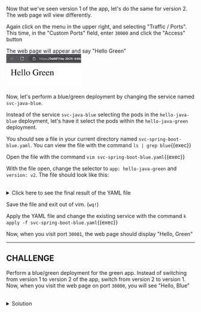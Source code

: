 Now that we've seen version 1 of the app, let's do the same for version 2. The web page will view differently.

Again click on the menu in the upper right, and selecting "Traffic / Ports". This time, in the "Custom Ports" field, enter `30000` and click the "Access" button

The web page will appear and say "Hello Green"
![hello green web app](./assets/hello-green-app-in-browser.png)

Now, let's perform a blue/green deployment by changing the service named `svc-java-blue`. 

Instead of the service `svc-java-blue` selecting the pods in the `hello-java-blue` deployment, let's have it select the pods within the `hello-java-green` deployment.

You should see a file in your current directory named `svc-spring-boot-blue.yaml`. You can view the file with the command `ls | grep blue`{{exec}}

Open the file with the command `vim svc-spring-boot-blue.yaml`{{exec}}

With the file open, change the selector to `app: hello-java-green` and `version: v2`. The file should look like this:

<br>
<details><summary>Click here to see the final result of the YAML file</summary>
<br>

```yaml
apiVersion: v1
kind: Service
metadata:
  labels:
    app: hello-java-blue
    version: v1
  name: svc-java-blue
spec:
  ports:
  - port: 8080
    protocol: TCP
    targetPort: 8080
    nodePort: 30001
  selector:
    app: hello-java-green
    version: v2
  type: NodePort
```

</details>

Save the file and exit out of vim. (`wq!`)

Apply the YAML file and change the existing service with the command `k apply -f svc-spring-boot-blue.yaml`{{exec}}

Now, when you visit port `30001`, the web page should display "Hello, Green"

___
## CHALLENGE

Perform a blue/green deployment for the green app. Instead of switching from version 1 to version 2 of the app, switch from version 2 to version 1. Now, when you visit the web page on port `30000`, you will see "Hello, Blue"

<br>
<details><summary>Solution</summary>
<br>

```plain
# open the file named svc-spring-boot-green.yaml
vim svc-spring-boot-green.yaml
```{{exec}}

The final result of the YAML file should look like this:
```yaml
apiVersion: v1
kind: Service
metadata:
  labels:
    app: hello-java-green
    version: v2
  name: svc-java-green
spec:
  ports:
  - port: 8080
    protocol: TCP
    targetPort: 8080
    nodePort: 30000
  selector:
    app: hello-java-blue
    version: v1
  type: NodePort
```{{exec}}

```plain
# modify the existing service by applying the YAML file
k apply -f svc-spring-boot-green.yaml 
```

Now, when you visit port `30001`, the web page should display "Hello, Green" 

</details>